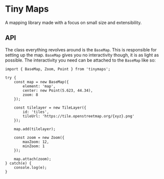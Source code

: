 # Tiny Maps

A mapping library made with a focus on small size and extensibility.

## API

The class everything revolves around is the `BaseMap`. This is responsible for setting up the map. `BaseMap` gives you no interactivity though, it is as light as possible. The interactivity you need can be attached to the `BaseMap` like so:

```
import { BaseMap, Zoom, Point } from 'tinymaps';

try {
    const map = new BaseMap({
        element: 'map',
        center: new Point(5.623, 44.34),
        zoom: 8
    });

    const tilelayer = new TileLayer({
        id: 'tiles',
        tileUrl: 'https://tile.openstreetmap.org/{xyz}.png'
    });

    map.add(tilelayer);

    const zoom = new Zoom({
        maxZoom: 12,
        minZoom: 1
    });

    map.attach(zoom);
} catch(e) {
    console.log(e);
}
```